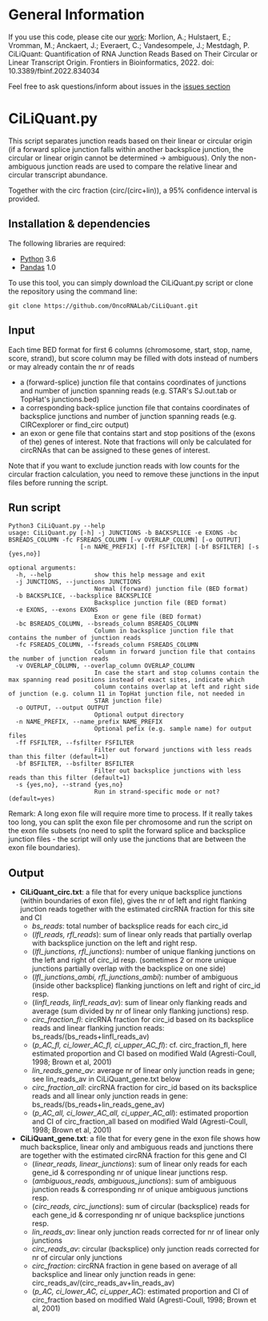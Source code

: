 # General Information

If you use this code, please cite our [work](https://doi.org/10.3389/fbinf.2022.834034):
Morlion, A.; Hulstaert, E.; Vromman, M.; Anckaert, J.; Everaert, C.; Vandesompele, J.; Mestdagh, P. CiLiQuant: Quantification of RNA Junction Reads Based on Their Circular or Linear Transcript Origin. Frontiers in Bioinformatics, 2022. doi: 10.3389/fbinf.2022.834034

Feel free to ask questions/inform about issues in the [issues section](https://github.com/OncoRNALab/CiLiQuant/issues)

# CiLiQuant.py

This script separates junction reads based on their linear or circular origin (if a forward splice junction falls within another backsplice junction, the circular or linear origin cannot be determined -> ambiguous). Only the non-ambiguous junction reads are used to compare the relative linear and circular transcript abundance. 

Together with the circ fraction (circ/(circ+lin)), a 95% confidence interval is provided.

## Installation & dependencies
The following libraries are required:
* [Python](https://www.python.org) 3.6
* [Pandas](https://pandas.pydata.org) 1.0

To use this tool, you can simply download the CiLiQuant.py script or clone the repository using the command line:
```
git clone https://github.com/OncoRNALab/CiLiQuant.git
```

## Input
Each time BED format for first 6 columns (chromosome, start, stop, name, score, strand), but score column may be filled with dots instead of numbers or may already contain the nr of reads
- a (forward-splice) junction file that contains coordinates of junctions and number of junction spanning reads (e.g. STAR's SJ.out.tab or TopHat's junctions.bed)
- a corresponding back-splice junction file that contains coordinates of backsplice junctions and number of junction spanning reads (e.g. CIRCexplorer or find_circ output)
- an exon or gene file that contains start and stop positions of the (exons of the) genes of interest. Note that fractions will only be calculated for circRNAs that can be assigned to these genes of interest.

Note that if you want to exclude junction reads with low counts for the circular fraction calculation, you need to remove these junctions in the input files before running the script.

## Run script
```
Python3 CiLiQuant.py --help                                                                       
usage: CiLiQuant.py [-h] -j JUNCTIONS -b BACKSPLICE -e EXONS -bc BSREADS_COLUMN -fc FSREADS_COLUMN [-v OVERLAP_COLUMN] [-o OUTPUT]
                    [-n NAME_PREFIX] [-ff FSFILTER] [-bf BSFILTER] [-s {yes,no}]

optional arguments:
  -h, --help            show this help message and exit
  -j JUNCTIONS, --junctions JUNCTIONS
                        Normal (forward) junction file (BED format)
  -b BACKSPLICE, --backsplice BACKSPLICE
                        Backsplice junction file (BED format)
  -e EXONS, --exons EXONS
                        Exon or gene file (BED format)
  -bc BSREADS_COLUMN, --bsreads_column BSREADS_COLUMN
                        Column in backsplice junction file that contains the number of junction reads
  -fc FSREADS_COLUMN, --fsreads_column FSREADS_COLUMN
                        Column in forward junction file that contains the number of junction reads
  -v OVERLAP_COLUMN, --overlap_column OVERLAP_COLUMN
                        In case the start and stop columns contain the max spanning read positions instead of exact sites, indicate which
                        column contains overlap at left and right side of junction (e.g. column 11 in TopHat junction file, not needed in
                        STAR junction file)
  -o OUTPUT, --output OUTPUT
                        Optional output directory
  -n NAME_PREFIX, --name_prefix NAME_PREFIX
                        Optional pefix (e.g. sample name) for output files
  -ff FSFILTER, --fsfilter FSFILTER
                        Filter out forward junctions with less reads than this filter (default=1)
  -bf BSFILTER, --bsfilter BSFILTER
                        Filter out backsplice junctions with less reads than this filter (default=1)
  -s {yes,no}, --strand {yes,no}
                        Run in strand-specific mode or not? (default=yes)
```
Remark: A long exon file will require more time to process.
If it really takes too long, you can split the exon file per chromosome and run the script on the exon file subsets (no need to split the forward splice and backsplice junction files - the script will only use the junctions that are between the exon file boundaries).

## Output
- **CiLiQuant_circ.txt**: a file that for every unique backsplice junctions (within boundaries of exon file), gives the nr of left and right flanking junction reads together with the estimated circRNA fraction for this site and CI	
  - *bs_reads*: total number of backsplice reads for each circ_id
  - (*lfl_reads, rfl_reads*): sum of linear only reads that partially overlap with backsplice junction on the left and right resp.
  - (*lfl_junctions, rfl_junctions*): number of unique flanking junctions on the left and right of circ_id resp. (sometimes 2 or more unique junctions partially overlap with the backsplice on one side)
  - (*lfl_junctions_ambi, rfl_junctions_ambi*): number of ambiguous (inside other backsplice) flanking junctions on left and right of circ_id resp.
  - (*linfl_reads, linfl_reads_av*): sum of linear only flanking reads and average (sum divided by nr of linear only flanking junctions) resp.
  - *circ_fraction_fl*: circRNA fraction for circ_id based on its backsplice reads and linear flanking junction reads: bs_reads/(bs_reads+linfl_reads_av)
  - (*p_AC_fl, ci_lower_AC_fl, ci_upper_AC_fl*): cf. circ_fraction_fl, here estimated proportion and CI based on modified Wald (Agresti-Coull, 1998; Brown et al, 2001)
  - *lin_reads_gene_av*: average nr of linear only junction reads in gene; see lin_reads_av in CiLiQuant_gene.txt below
  - *circ_fraction_all*: circRNA fraction for circ_id based on its backsplice reads and all linear only junction reads in gene: bs_reads/(bs_reads+lin_reads_gene_av)
  - (*p_AC_all, ci_lower_AC_all, ci_upper_AC_all*): estimated proportion and CI of circ_fraction_all based on modified Wald (Agresti-Coull, 1998; Brown et al, 2001)
- **CiLiQuant_gene.txt**: a file that for every gene in the exon file shows how much backsplice, linear only and ambiguous reads and junctions there are together with the estimated circRNA fraction for this gene and CI
  - (*linear_reads, linear_junctions*): sum of linear only reads for each gene_id & corresponding nr of unique linear junctions resp.
  - (*ambiguous_reads, ambiguous_junctions*): sum of ambiguous junction reads & corresponding nr of unique ambiguous junctions resp.
  - (*circ_reads, circ_junctions*): sum of circular (backsplice) reads for each gene_id & corresponding nr of unique backsplice junctions resp.
  - *lin_reads_av*: linear only junction reads corrected for nr of linear only junctions
  - *circ_reads_av*: circular (backsplice) only junction reads corrected for nr of circular only junctions
  - *circ_fraction*: circRNA fraction in gene based on average of all backsplice and linear only junction reads in gene: circ_reads_av/(circ_reads_av+lin_reads_av)
  - (*p_AC, ci_lower_AC, ci_upper_AC*): estimated proportion and CI of circ_fraction based on modified Wald (Agresti-Coull, 1998; Brown et al, 2001)
